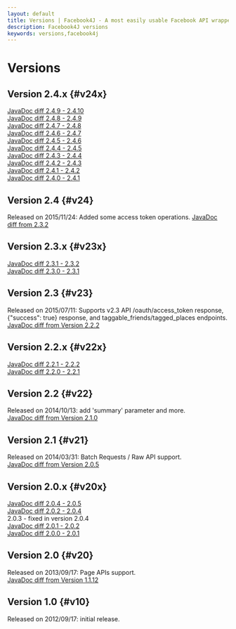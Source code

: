 ```yaml
---
layout: default
title: Versions | Facebook4J - A most easily usable Facebook API wrapper in Java
description: Facebook4J versions
keywords: versions,facebook4j
---
```

# Versions

## Version 2.4.x {#v24x}
[JavaDoc diff 2.4.9 - 2.4.10](/oldjavadocs/2.4.9-2.4.10/changes.html)  
[JavaDoc diff 2.4.8 - 2.4.9](/oldjavadocs/2.4.8-2.4.9/changes.html)  
[JavaDoc diff 2.4.7 - 2.4.8](/oldjavadocs/2.4.7-2.4.8/changes.html)  
[JavaDoc diff 2.4.6 - 2.4.7](/oldjavadocs/2.4.6-2.4.7/changes.html)  
[JavaDoc diff 2.4.5 - 2.4.6](/oldjavadocs/2.4.5-2.4.6/changes.html)  
[JavaDoc diff 2.4.4 - 2.4.5](/oldjavadocs/2.4.4-2.4.5/changes.html)  
[JavaDoc diff 2.4.3 - 2.4.4](/oldjavadocs/2.4.3-2.4.4/changes.html)  
[JavaDoc diff 2.4.2 - 2.4.3](/oldjavadocs/2.4.2-2.4.3/changes.html)  
[JavaDoc diff 2.4.1 - 2.4.2](/oldjavadocs/2.4.1-2.4.2/changes.html)  
[JavaDoc diff 2.4.0 - 2.4.1](/oldjavadocs/2.4.0-2.4.1/changes.html)

## Version 2.4 {#v24}
Released on 2015/11/24: Added some access token operations.
[JavaDoc diff from 2.3.2](/oldjavadocs/2.3.2-2.4.0/changes.html)  

## Version 2.3.x {#v23x}
[JavaDoc diff 2.3.1 - 2.3.2](/oldjavadocs/2.3.1-2.3.2/changes.html)  
[JavaDoc diff 2.3.0 - 2.3.1](/oldjavadocs/2.3.0-2.3.1/changes.html)

## Version 2.3 {#v23}
Released on 2015/07/11: Supports v2.3 API /oauth/access_token response, {"success": true} response, and taggable_friends/tagged_places endpoints.  
[JavaDoc diff from Version 2.2.2](/oldjavadocs/2.2.2-2.3.0/changes.html)

## Version 2.2.x {#v22x}
[JavaDoc diff 2.2.1 - 2.2.2](/oldjavadocs/2.2.1-2.2.2/changes.html)  
[JavaDoc diff 2.2.0 - 2.2.1](/oldjavadocs/2.2.0-2.2.1/changes.html)

## Version 2.2 {#v22}
Released on 2014/10/13: add 'summary' parameter and more.  
[JavaDoc diff from Version 2.1.0](/oldjavadocs/2.1.0-2.2.0/changes.html)

## Version 2.1 {#v21}
Released on 2014/03/31: Batch Requests / Raw API support.  
[JavaDoc diff from Version 2.0.5](/oldjavadocs/2.0.5-2.1.0/changes.html)

## Version 2.0.x {#v20x}
[JavaDoc diff 2.0.4 - 2.0.5](/oldjavadocs/2.0.4-2.0.5/changes.html)  
[JavaDoc diff 2.0.2 - 2.0.4](/oldjavadocs/2.0.2-2.0.4/changes.html)  
2.0.3 - fixed in version 2.0.4  
[JavaDoc diff 2.0.1 - 2.0.2](/oldjavadocs/2.0.1-2.0.2/changes.html)  
[JavaDoc diff 2.0.0 - 2.0.1](/oldjavadocs/2.0.0-2.0.1/changes.html)

## Version 2.0 {#v20}
Released on 2013/09/17: Page APIs support.  
[JavaDoc diff from Version 1.1.12](/oldjavadocs/1.1.12-2.0.0/changes.html)

## Version 1.0 {#v10}
Released on 2012/09/17: initial release.
